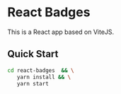 # React Badges

This is a React app based on ViteJS.

## Quick Start

```bash
cd react-badges  && \
   yarn install && \
   yarn start
```

